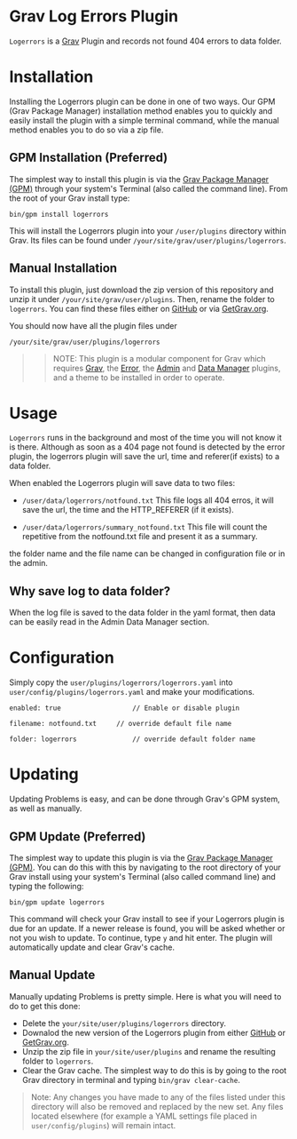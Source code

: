 # Grav Log Errors Plugin

`Logerrors` is a [Grav](http://github.com/getgrav/grav) Plugin and records not found 404 errors to data folder.


# Installation

Installing the Logerrors plugin can be done in one of two ways. Our GPM (Grav Package Manager) installation method enables you to quickly and easily install the plugin with a simple terminal command, while the manual method enables you to do so via a zip file. 

## GPM Installation (Preferred)

The simplest way to install this plugin is via the [Grav Package Manager (GPM)](http://learn.getgrav.org/advanced/grav-gpm) through your system's Terminal (also called the command line).  From the root of your Grav install type:

    bin/gpm install logerrors

This will install the Logerrors plugin into your `/user/plugins` directory within Grav. Its files can be found under `/your/site/grav/user/plugins/logerrors`.

## Manual Installation

To install this plugin, just download the zip version of this repository and unzip it under `/your/site/grav/user/plugins`. Then, rename the folder to `logerrors`. You can find these files either on [GitHub](https://github.com/hugoaf/grav-plugin-logerrors) or via [GetGrav.org](http://getgrav.org/downloads/plugins#extras).

You should now have all the plugin files under

    /your/site/grav/user/plugins/logerrors

>> NOTE: This plugin is a modular component for Grav which requires [Grav](http://github.com/getgrav/grav), the [Error](https://github.com/getgrav/grav-plugin-error), the [Admin](https://github.com/getgrav/grav-plugin-admin) and [Data Manager](https://github.com/getgrav/grav-plugin-data-manager) plugins, and a theme to be installed in order to operate.

# Usage

`Logerrors` runs in the background and most of the time you will not know it is there. Although as soon as a 404 page not found is detected by the error plugin, the logerrors plugin will save the url, time and referer(if exists) to a data folder.

When enabled the Logerrors plugin will save data to two files:

- `/user/data/logerrors/notfound.txt`
  This file logs all 404 erros, it will save the url, the time and the HTTP_REFERER (if it exists).

- `/user/data/logerrors/summary_notfound.txt`
  This file will count the repetitive from the notfound.txt file and present it as a summary.

the folder name and the file name can be changed in configuration file or in the admin.

## Why save log to data folder?

When the log file is saved to the data folder in the yaml format, then data can be easily read in the Admin Data Manager section.


# Configuration

Simply copy the `user/plugins/logerrors/logerrors.yaml` into `user/config/plugins/logerrors.yaml` and make your modifications.

`enabled: true 				    // Enable or disable plugin`

`filename: notfound.txt		// override default file name`

`folder: logerrors				// override default folder name`



# Updating

Updating Problems is easy, and can be done through Grav's GPM system, as well as manually.

## GPM Update (Preferred)

The simplest way to update this plugin is via the [Grav Package Manager (GPM)](http://learn.getgrav.org/advanced/grav-gpm). You can do this with this by navigating to the root directory of your Grav install using your system's Terminal (also called command line) and typing the following:

    bin/gpm update logerrors

This command will check your Grav install to see if your Logerrors plugin is due for an update. If a newer release is found, you will be asked whether or not you wish to update. To continue, type `y` and hit enter. The plugin will automatically update and clear Grav's cache.

## Manual Update

Manually updating Problems is pretty simple. Here is what you will need to do to get this done:

* Delete the `your/site/user/plugins/logerrors` directory.
* Downalod the new version of the Logerrors plugin from either [GitHub](https://github.com/hugoaf/grav-plugin-logerrors) or [GetGrav.org](http://getgrav.org/downloads/plugins#extras).
* Unzip the zip file in `your/site/user/plugins` and rename the resulting folder to `logerrors`.
* Clear the Grav cache. The simplest way to do this is by going to the root Grav directory in terminal and typing `bin/grav clear-cache`.

> Note: Any changes you have made to any of the files listed under this directory will also be removed and replaced by the new set. Any files located elsewhere (for example a YAML settings file placed in `user/config/plugins`) will remain intact.
